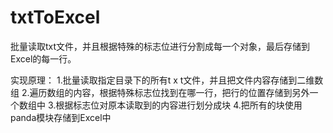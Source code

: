 # txtToExcel
批量读取txt文件，并且根据特殊的标志位进行分割成每一个对象，最后存储到Excel的每一行。


实现原理：
1.批量读取指定目录下的所有t x t文件，并且把文件内容存储到二维数组
2.遍历数组的内容，根据特殊标志位找到在哪一行，把行的位置存储到另外一个数组中
3.根据标志位对原本读取到的内容进行划分成块
4.把所有的块使用panda模块存储到Excel中
